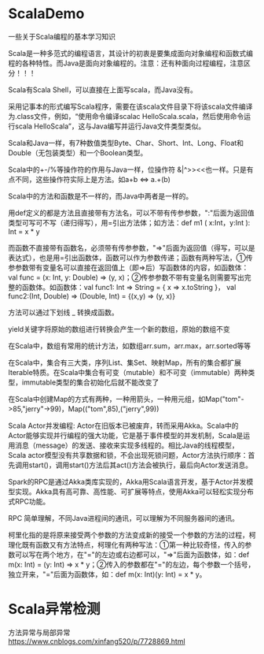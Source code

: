 # ScalaDemo
一些关于Scala编程的基本学习知识

Scala是一种多范式的编程语言，其设计的初衷是要集成面向对象编程和函数式编程的各种特性。而Java是面向对象编程的。注意：还有种面向过程编程，注意区分！！！

Scala有Scala Shell，可以直接在上面写scala，而Java没有。

采用记事本的形式编写Scala程序，需要在该scala文件目录下将该scala文件编译为.class文件，例如，“使用命令编译scalac HelloScala.scala，然后使用命令运行scala HelloScala”，这与Java编写并运行Java文件类型类似。

Scala和Java一样，有7种数值类型Byte、Char、Short、Int、Long、Float和Double（无包装类型）和一个Boolean类型。

Scala中的+-/%等操作符的作用与Java一样，位操作符 &|^>><<也一样。只是有点不同，这些操作符实际上是方法。如a+b <=> a.+(b)

Scala中的方法和函数是不一样的，而Java中两者是一样的。

用def定义的都是方法且直接带有方法名，可以不带有传参参数，":"后面为返回值类型可写可不写（递归得写），用=引出方法体；如方法：def m1 ( x:Int，y:Int ): Int = x * y

而函数不直接带有函数名，必须带有传参参数，"=>"后面为返回值（得写，可以是表达式），也是用=引出函数体，函数可以作为参数传递；函数有两种写法，①传参参数带有变量名可以直接在返回值上（即=>后）写函数体的内容，如函数体：val func = (x: Int, y: Double) => (y, x)；②传参参数不带有变量名则需要写出完整的函数体。如函数体：val func1: Int => String = { x => x.toString }， val func2:(Int, Double) => (Double, Int) = {(x,y) => (y, x)}

方法可以通过下划线 _ 转换成函数。

yield关键字将原始的数组进行转换会产生一个新的数组，原始的数组不变

在Scala中，数组有常用的统计方法，如数组arr.sum，arr.max，arr.sorted等等

在Scala中，集合有三大类，序列List、集Set、映射Map，所有的集合都扩展Iterable特质。在Scala中集合有可变（mutable）和不可变（immutable）两种类型，immutable类型的集合初始化后就不能改变了

在Scala中创建Map的方式有两种，一种用箭头，一种用元组，如Map("tom"->85,"jerry"->99)，Map(("tom",85),("jerry",99))

Scala Actor并发编程: Actor在旧版本已被废弃，转而采用Akka。Scala中的Actor能够实现并行编程的强大功能，它是基于事件模型的并发机制，Scala是运用消息（message）的发送、接收来实现多线程的。相比Java的线程模型，Scala actor模型没有共享数据和锁，不会出现死锁问题，Actor方法执行顺序：首先调用start()，调用start()方法后其act()方法会被执行，最后向Actor发送消息。

Spark的RPC是通过Akka类库实现的，Akka用Scala语言开发，基于Actor并发模型实现。Akka具有高可靠、高性能、可扩展等特点，使用Akka可以轻松实现分布式RPC功能。

RPC 简单理解，不同Java进程间的通讯，可以理解为不同服务器间的通讯。

柯里化指的是将原来接受两个参数的方法变成新的接受一个参数的方法的过程，柯理化既有函数又有方法特点，柯理化有两种写法：①第一种比较奇怪，传入的参数可以写在两个地方，在"="的左边或右边都可以，"=>"后面为函数体，如：def m(x: Int) = (y: Int) => x * y；②传入的参数都在"="的左边，每个参数一个括号，独立开来，"="后面为函数体，如：def m(x: Int)(y: Int) = x * y。

# Scala异常检测
方法异常与局部异常<br/>
https://www.cnblogs.com/xinfang520/p/7728869.html
